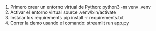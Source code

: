 1. Primero crear un entorno virtual de Python:
   python3 -m venv .venv
2. Activar el entorno virtual
   source .venv/bin/activate
4. Instalar los requirements
   pip install -r requirements.txt
5. Correr la demo usando el comando:
   streamlit run app.py
